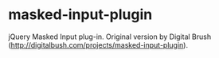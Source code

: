 # masked-input-plugin
jQuery Masked Input plug-in. Original version by Digital Brush (http://digitalbush.com/projects/masked-input-plugin).
